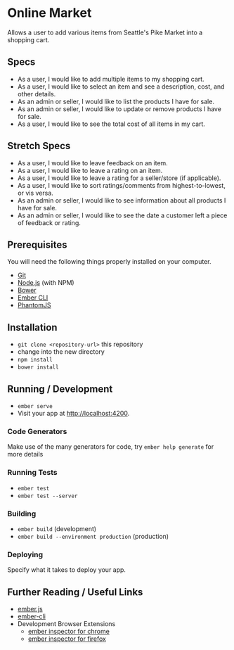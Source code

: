 # Online Market

Allows a user to add various items from Seattle's Pike Market into a shopping cart. 

## Specs

* As a user, I would like to add multiple items to my shopping cart.
* As a user, I would like to select an item and see a description, cost, and other details.
* As an admin or seller, I would like to list the products I have for sale.
* As an admin or seller, I would like to update or remove products I have for sale.
* As a user, I would like to see the total cost of all items in my cart.

## Stretch Specs

* As a user, I would like to leave feedback on an item.
* As a user, I would like to leave a rating on an item.
* As a user, I would like to leave a rating for a seller/store (if applicable).
* As a user, I would like to sort ratings/comments from highest-to-lowest, or vis versa.
* As an admin or seller, I would like to see information about all products I have for sale.
* As an admin or seller, I would like to see the date a customer left a piece of feedback or rating.

## Prerequisites

You will need the following things properly installed on your computer.

* [Git](http://git-scm.com/)
* [Node.js](http://nodejs.org/) (with NPM)
* [Bower](http://bower.io/)
* [Ember CLI](http://ember-cli.com/)
* [PhantomJS](http://phantomjs.org/)

## Installation

* `git clone <repository-url>` this repository
* change into the new directory
* `npm install`
* `bower install`

## Running / Development

* `ember serve`
* Visit your app at [http://localhost:4200](http://localhost:4200).

### Code Generators

Make use of the many generators for code, try `ember help generate` for more details

### Running Tests

* `ember test`
* `ember test --server`

### Building

* `ember build` (development)
* `ember build --environment production` (production)

### Deploying

Specify what it takes to deploy your app.

## Further Reading / Useful Links

* [ember.js](http://emberjs.com/)
* [ember-cli](http://ember-cli.com/)
* Development Browser Extensions
  * [ember inspector for chrome](https://chrome.google.com/webstore/detail/ember-inspector/bmdblncegkenkacieihfhpjfppoconhi)
  * [ember inspector for firefox](https://addons.mozilla.org/en-US/firefox/addon/ember-inspector/)
